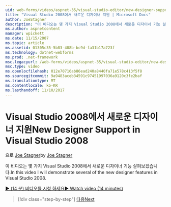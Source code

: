 ```yaml
---
uid: web-forms/videos/aspnet-35/visual-studio-editor/new-designer-support-in-visual-studio-2008
title: "Visual Studio 2008에서 새로운 디자이너 지원 | Microsoft Docs"
author: JoeStagner
description: "이 비디오는 몇 가지 Visual Studio 2008에서 새로운 디자이너 기능 살펴보겠습니다."
ms.author: aspnetcontent
manager: wpickett
ms.date: 11/15/2007
ms.topic: article
ms.assetid: 01305c35-5b83-408b-bc9d-fa31b17a723f
ms.technology: dotnet-webforms
ms.prod: .net-framework
msc.legacyurl: /web-forms/videos/aspnet-35/visual-studio-editor/new-designer-support-in-visual-studio-2008
msc.type: video
ms.openlocfilehash: 012e70716ab86ead240a8440fa71e578c413f5f8
ms.sourcegitcommit: 9a9483aceb34591c97451997036a9120c3fe2baf
ms.translationtype: MT
ms.contentlocale: ko-KR
ms.lasthandoff: 11/10/2017
---
```

<a name="new-designer-support-in-visual-studio-2008"></a><span data-ttu-id="5f5d2-103">Visual Studio 2008에서 새로운 디자이너 지원</span><span class="sxs-lookup"><span data-stu-id="5f5d2-103">New Designer Support in Visual Studio 2008</span></span>
====================
<span data-ttu-id="5f5d2-104">으로 [Joe Stagner](https://github.com/JoeStagner)</span><span class="sxs-lookup"><span data-stu-id="5f5d2-104">by [Joe Stagner](https://github.com/JoeStagner)</span></span>

<span data-ttu-id="5f5d2-105">이 비디오는 몇 가지 Visual Studio 2008에서 새로운 디자이너 기능 살펴보겠습니다.</span><span class="sxs-lookup"><span data-stu-id="5f5d2-105">In this video I will demonstrate several of the new designer features in Visual Studio 2008.</span></span>

[<span data-ttu-id="5f5d2-106">&#9654; (14 분) 비디오를 시청 하세요</span><span class="sxs-lookup"><span data-stu-id="5f5d2-106">&#9654; Watch video (14 minutes)</span></span>](https://channel9.msdn.com/Blogs/ASP-NET-Site-Videos/new-designer-support-in-visual-studio-2008)

>[!div class="step-by-step"]
[<span data-ttu-id="5f5d2-107">다음</span><span class="sxs-lookup"><span data-stu-id="5f5d2-107">Next</span></span>](javascript-intellisense-support-in-visual-studio-2008.md)
